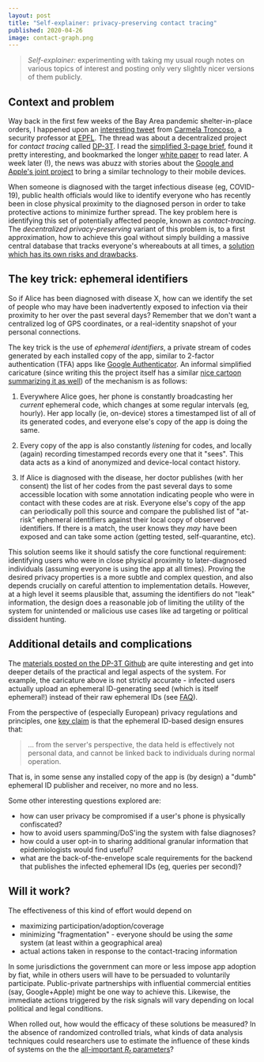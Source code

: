 ```yaml
---
layout: post
title: "Self-explainer: privacy-preserving contact tracing"
published: 2020-04-26
image: contact-graph.png
---
```


> *Self-explainer:* experimenting with taking my usual rough notes on
various topics of interest and posting only very slightly nicer
versions of them publicly.

## Context and problem

Way back in the first few weeks of the Bay Area pandemic
shelter-in-place orders, I happened upon an [interesting
tweet](https://twitter.com/carmelatroncoso/status/1246122416943837185)
from [Carmela Troncoso](http://www.carmelatroncoso.com/), a security
professor at [EPFL](https://www.epfl.ch/en/).  The thread was about a
decentralized project for _contact tracing_ called
[DP-3T](https://github.com/DP-3T). I read the [simplified 3-page
brief](https://github.com/DP-3T/documents/blob/master/DP3T%20-%20Simplified%20Three%20Page%20Brief.pdf),
found it pretty interesting, and bookmarked the longer [white
paper](https://github.com/DP-3T/documents/blob/master/DP3T%20White%20Paper.pdf)
to read later. A week later (!), the news was abuzz with stories about
the [Google and Apple's joint
project](https://www.blog.google/inside-google/company-announcements/apple-and-google-partner-covid-19-contact-tracing-technology/)
to bring a similar technology to their mobile devices.

When someone is diagnosed with the target infectious disease (eg,
COVID-19), public health officials would like to identify everyone who
has recently been in close physical proximity to the diagnosed person
in order to take protective actions to minimize further spread. The
key problem here is identifying this set of potentially affected
people, known as _contact-tracing_.  The _decentralized
privacy-preserving_ variant of this problem is, to a first
approximation, how to achieve this goal without simply building a
massive central database that tracks everyone's whereabouts at all
times, a [solution which has its own risks and
drawbacks](https://www.eff.org/deeplinks/2020/04/challenge-proximity-apps-covid-19-contact-tracing).

## The key trick: ephemeral identifiers

So if Alice has been diagnosed with disease X, how can we identify the
set of people who may have been inadvertently exposed to infection via
their proximity to her over the past several days? Remember that we
don't want a centralized log of GPS coordinates, or a real-identity
snapshot of your personal connections.

The key trick is the use of _ephemeral identifiers_, a private stream
of codes generated by each installed copy of the app, similar to
2-factor authentication (TFA) apps like [Google
Authenticator](https://rcoh.me/posts/two-factor-auth/). An informal
simplified caricature (since writing this the project itself has a
similar [nice cartoon summarizing it as
well](https://github.com/DP-3T/documents/blob/master/public_engagement/cartoon/en/comic-en.pdf))
of the mechanism is as follows:

1. Everywhere Alice goes, her phone is constantly broadcasting her
_current_ ephemeral code, which changes at some regular intervals (eg,
hourly). Her app locally (ie, on-device) stores a timestamped list of
all of its generated codes, and everyone else's copy of the app is
doing the same.

2. Every copy of the app is also constantly _listening_ for codes, and
locally (again) recording timestamped records every one that it
"sees". This data acts as a kind of anonymized and device-local
contact history.

3. If Alice is diagnosed with the disease, her doctor publishes (with
her consent) the list of her codes from the past several days to some
accessible location with some annotation indicating people who were in
contact with these codes are at risk. Everyone else's copy of the app
can periodically poll this source and compare the published list of
"at-risk" ephemeral identifiers against their local copy of observed
identifiers. If there is a match, the user knows they _may_ have been
exposed and can take some action (getting tested, self-quarantine,
etc).

This solution seems like it should satisfy the core functional
requirement: identifying users who were in close physical proximity to
later-diagnosed individuals (assuming everyone is using the app at all
times). Proving the desired privacy properties is a more subtle and
complex question, and also depends crucially on careful attention to
implementation details. However, at a high level it seems plausible
that, assuming the identifiers do not "leak" information, the design
does a reasonable job of limiting the utility of the system for
unintended or malicious use cases like ad targeting or political
dissident hunting.

## Additional details and complications

The [materials posted on the DP-3T
Github](https://github.com/DP-3T/documents) are quite interesting and
get into deeper details of the practical and legal aspects of the
system. For example, the caricature above is not strictly accurate -
infected users actually upload an ephemeral ID-generating seed (which
is itself ephemeral!) instead of their raw ephemeral IDs (see
[FAQ](https://github.com/DP-3T/documents/blob/master/FAQ.md)).

From the perspective of (especially European) privacy regulations and
principles, one [key
claim](https://github.com/DP-3T/documents/blob/master/DP3T%20-%20Data%20Protection%20and%20Security.pdf)
is that the ephemeral ID-based design ensures that:

> ... from the server's perspective, the data held is effectively not
  personal data, and cannot be linked back to individuals during
  normal operation.

That is, in some sense any installed copy of the app is (by design) a
"dumb" ephemeral ID publisher and receiver, no more and no less.

Some other interesting questions explored are:

* how can user privacy be compromised if a user's phone is physically confiscated?
* how to avoid users spamming/DoS'ing the system with false diagnoses?
* how could a user opt-in to sharing additional granular information
  that epidemiologists would find useful?
* what are the back-of-the-envelope scale requirements for the backend
  that publishes the infected ephemeral IDs (eg, queries per second)?

## Will it work?

The effectiveness of this kind of effort would depend on

* maximizing participation/adoption/coverage
* minimizing "fragmentation" - everyone should be using the _same_
  system (at least within a geographical area)
* actual actions taken in response to the contact-tracing information

In some jurisdictions the government can more or less impose app
adoption by fiat, while in others users will have to be persuaded to
voluntarily participate. Public-private partnerships with influential
commercial entities (say, Google+Apple) might be one way to achieve
this. Likewise, the immediate actions triggered by the risk signals
will vary depending on local political and legal conditions.

When rolled out, how would the efficacy of these solutions be
measured? In the absence of randomized controlled trials, what kinds
of data analysis techniques could researchers use to estimate the
influence of these kinds of systems on the the [all-important $R_t$
parameters](https://rt.live/)? 

